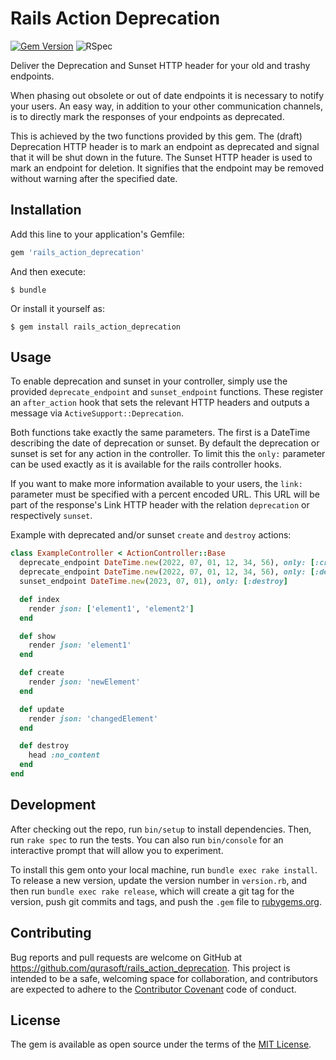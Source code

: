 # Rails Action Deprecation

[![Gem Version](https://badge.fury.io/rb/rails_action_deprecation.svg)](https://badge.fury.io/rb/rails_action_deprecation)
![RSpec](https://github.com/qurasoft/rails_action_deprecation/actions/workflows/ruby.yml/badge.svg)

Deliver the Deprecation and Sunset HTTP header for your old and trashy endpoints.

When phasing out obsolete or out of date endpoints it is necessary to notify your users.
An easy way, in addition to your other communication channels, is to directly mark the responses of your endpoints as deprecated.

This is achieved by the two functions provided by this gem.
The (draft) Deprecation HTTP header is to mark an endpoint as deprecated and signal that it will be shut down in the future.
The Sunset HTTP header is used to mark an endpoint for deletion.
It signifies that the endpoint may be removed without warning after the specified date.

## Installation

Add this line to your application's Gemfile:

```ruby
gem 'rails_action_deprecation'
```

And then execute:

    $ bundle

Or install it yourself as:

    $ gem install rails_action_deprecation

## Usage

To enable deprecation and sunset in your controller, simply use the provided `deprecate_endpoint` and `sunset_endpoint` functions.
These register an `after_action` hook that sets the relevant HTTP headers and outputs a message via `ActiveSupport::Deprecation`.

Both functions take exactly the same parameters.
The first is a DateTime describing the date of deprecation or sunset.
By default the deprecation or sunset is set for any action in the controller.
To limit this the `only:` parameter can be used exactly as it is available for the rails controller hooks.

If you want to make more information available to your users, the `link:` parameter must be specified with a percent encoded URL.
This URL will be part of the response's Link HTTP header with the relation `deprecation` or respectively `sunset`.

Example with deprecated and/or sunset `create` and `destroy` actions:
```ruby
class ExampleController < ActionController::Base
  deprecate_endpoint DateTime.new(2022, 07, 01, 12, 34, 56), only: [:create]
  deprecate_endpoint DateTime.new(2022, 07, 01, 12, 34, 56), only: [:destroy], link: "https://github.com/Qurasoft"
  sunset_endpoint DateTime.new(2023, 07, 01), only: [:destroy]

  def index
    render json: ['element1', 'element2']
  end

  def show
    render json: 'element1'
  end

  def create
    render json: 'newElement'
  end

  def update
    render json: 'changedElement'
  end

  def destroy
    head :no_content
  end
end
```

## Development

After checking out the repo, run `bin/setup` to install dependencies.
Then, run `rake spec` to run the tests. You can also run `bin/console` for an interactive prompt that will allow you to experiment.

To install this gem onto your local machine, run `bundle exec rake install`.
To release a new version, update the version number in `version.rb`, and then run `bundle exec rake release`, which will create a git tag for the version, push git commits and tags, and push the `.gem` file to [rubygems.org](https://rubygems.org).

## Contributing

Bug reports and pull requests are welcome on GitHub at https://github.com/qurasoft/rails_action_deprecation.
This project is intended to be a safe, welcoming space for collaboration, and contributors are expected to adhere to the [Contributor Covenant](http://contributor-covenant.org) code of conduct.

## License

The gem is available as open source under the terms of the [MIT License](https://opensource.org/licenses/MIT).
